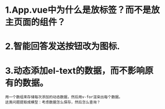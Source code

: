 # 1.App.vue中为什么是放<router-view/>标签？而不是放主页面的组件？
# 2.智能回答发送按钮改为图标.
# 3.动态添加el-text的数据，而不影响原有的数据。
    用一个数组来存储每次添加的动态数据，然后用v-for渲染出每个数据。
    这类问题提取成模型：考虑数据怎么保存，然后怎么查询？